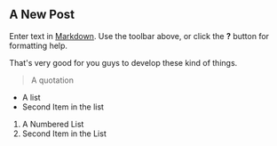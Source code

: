 ## A New Post

Enter text in [Markdown](http://daringfireball.net/projects/markdown/). Use the toolbar above, or click the **?** button for formatting help.


That's very good for you guys to develop these kind of things.

> A quotation

- A list
- Second Item in the list

1. A Numbered List
2. Second Item in the List

